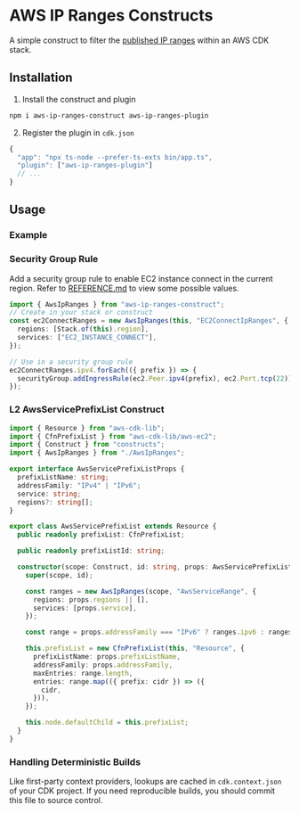 # AWS IP Ranges Constructs

A simple construct to filter the
[published IP ranges](https://docs.aws.amazon.com/general/latest/gr/aws-ip-ranges.html)
within an AWS CDK stack.

## Installation

1. Install the construct and plugin

```bash
npm i aws-ip-ranges-construct aws-ip-ranges-plugin
```

2. Register the plugin in `cdk.json`

```js
{
  "app": "npx ts-node --prefer-ts-exts bin/app.ts",
  "plugin": ["aws-ip-ranges-plugin"]
  // ...
}
```

## Usage

### Example

### Security Group Rule

Add a security group rule to enable EC2 instance connect in the
current region. Refer to [REFERENCE.md](./REFERENCE.md) to view some
possible values.

```ts
import { AwsIpRanges } from "aws-ip-ranges-construct";
// Create in your stack or construct
const ec2ConnectRanges = new AwsIpRanges(this, "EC2ConnectIpRanges", {
  regions: [Stack.of(this).region],
  services: ["EC2_INSTANCE_CONNECT"],
});

// Use in a security group rule
ec2ConnectRanges.ipv4.forEach(({ prefix }) => {
  securityGroup.addIngressRule(ec2.Peer.ipv4(prefix), ec2.Port.tcp(22));
});
```

### L2 AwsServicePrefixList Construct

```ts
import { Resource } from "aws-cdk-lib";
import { CfnPrefixList } from "aws-cdk-lib/aws-ec2";
import { Construct } from "constructs";
import { AwsIpRanges } from "./AwsIpRanges";

export interface AwsServicePrefixListProps {
  prefixListName: string;
  addressFamily: "IPv4" | "IPv6";
  service: string;
  regions?: string[];
}

export class AwsServicePrefixList extends Resource {
  public readonly prefixList: CfnPrefixList;

  public readonly prefixListId: string;

  constructor(scope: Construct, id: string, props: AwsServicePrefixListProps) {
    super(scope, id);

    const ranges = new AwsIpRanges(scope, "AwsServiceRange", {
      regions: props.regions || [],
      services: [props.service],
    });

    const range = props.addressFamily === "IPv6" ? ranges.ipv6 : ranges.ipv4;

    this.prefixList = new CfnPrefixList(this, "Resource", {
      prefixListName: props.prefixListName,
      addressFamily: props.addressFamily,
      maxEntries: range.length,
      entries: range.map(({ prefix: cidr }) => ({
        cidr,
      })),
    });

    this.node.defaultChild = this.prefixList;
  }
}
```

### Handling Deterministic Builds

Like first-party context providers, lookups are cached in
`cdk.context.json` of your CDK project. If you need reproducible
builds, you should commit this file to source control.
